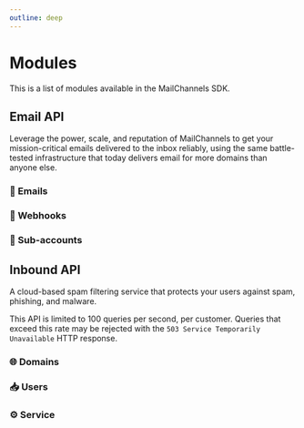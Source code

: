 ```yaml
---
outline: deep
---
```


<script setup>
import { VPButton } from 'vitepress/theme-without-fonts'
</script>

# Modules

This is a list of modules available in the MailChannels SDK.

## Email API

Leverage the power, scale, and reputation of MailChannels to get your mission-critical emails delivered to the inbox reliably, using the same battle-tested infrastructure that today delivers email for more domains than anyone else.

### 📧 Emails

<!-- @include: modules/emails.md#description -->

<VPButton href="/modules/emails" text="Read documentation" theme="alt" style="text-decoration:none" />

### 📢 Webhooks

<!-- @include: modules/webhooks.md#description -->

<VPButton href="/modules/webhooks" text="Read documentation" theme="alt" style="text-decoration:none" />

### 🪪 Sub-accounts

<!-- @include: modules/sub-accounts.md#description -->

<VPButton href="/modules/sub-accounts" text="Read documentation" theme="alt" style="text-decoration:none" />

## Inbound API

A cloud-based spam filtering service that protects your users against spam, phishing, and malware.

This API is limited to 100 queries per second, per customer. Queries that exceed this rate may be rejected with the `503 Service Temporarily Unavailable` HTTP response.

### 🌐 Domains

<!-- @include: modules/domains.md#description -->

<VPButton href="/modules/domains" text="Read documentation" theme="alt" style="text-decoration:none" />

### 📥 Users

<!-- @include: modules/users.md#description -->

<VPButton href="/modules/users" text="Read documentation" theme="alt" style="text-decoration:none" />

### ⚙️ Service 

<!-- @include: modules/service.md#description -->

<VPButton href="/modules/service" text="Read documentation" theme="alt" style="text-decoration:none" />
